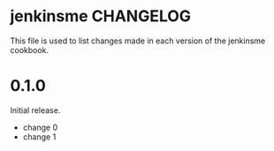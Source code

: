 # jenkinsme CHANGELOG

This file is used to list changes made in each version of the jenkinsme cookbook.

# 0.1.0

Initial release.

- change 0
- change 1

